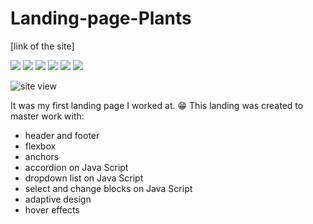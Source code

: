 # Landing-page-Plants

[link of the site]

![](https://img.shields.io/badge/-HTML-499A18)
![](https://img.shields.io/badge/-CSS-499A18)
![](https://img.shields.io/badge/-Java%20Script-499A18)
![](https://img.shields.io/badge/-SVG-499A18)
![](https://img.shields.io/badge/-Responsive%20design-499A18)
![](https://img.shields.io/badge/-Flexbox-499A18)

![site view](/site-view.gif)

It was my first landing page I worked at. :grin:
This landing was created to master work with:
- header and footer
- flexbox
- anchors
- accordion on Java Script
- dropdown list on Java Script
- select and change blocks on Java Script
- adaptive design
- hover effects
